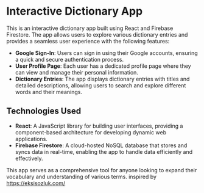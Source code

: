 # Interactive Dictionary App

This is an interactive dictionary app built using React and Firebase Firestore. The app allows users to explore various dictionary entries and provides a seamless user experience with the following features:

- **Google Sign-In**: Users can sign in using their Google accounts, ensuring a quick and secure authentication process.
- **User Profile Page**: Each user has a dedicated profile page where they can view and manage their personal information.
- **Dictionary Entries**: The app displays dictionary entries with titles and detailed descriptions, allowing users to search and explore different words and their meanings.

## Technologies Used

- **React**: A JavaScript library for building user interfaces, providing a component-based architecture for developing dynamic web applications.
- **Firebase Firestore**: A cloud-hosted NoSQL database that stores and syncs data in real-time, enabling the app to handle data efficiently and effectively.

This app serves as a comprehensive tool for anyone looking to expand their vocabulary and understanding of various terms. inspired by https://eksisozluk.com/
